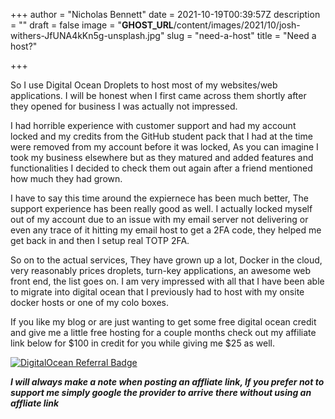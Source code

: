 +++
author = "Nicholas Bennett"
date = 2021-10-19T00:39:57Z
description = ""
draft = false
image = "__GHOST_URL__/content/images/2021/10/josh-withers-JfUNA4kKn5g-unsplash.jpg"
slug = "need-a-host"
title = "Need a host?"

+++


So I use Digital Ocean Droplets to host most of my websites/web applications. I will be honest when I first came across them shortly after they opened for business I was actually not impressed.

I had horrible experience with customer support and had my account locked and my credits from the GitHub student pack that I had at the time were removed from my account before it was locked, As you can imagine I took my business elsewhere but as they matured and added features and functionalities I decided to check them out again after a friend mentioned how much they had grown.

I have to say this time around the expiernece has been much better, The support experience has been really good as well. I actually locked myself out of my account due to an issue with my email server not delivering or even any trace of it hitting my email host to get a 2FA code, they helped me get back in and then I setup real TOTP 2FA.

So on to the actual services, They have grown up a lot, Docker in the cloud, very reasonably prices droplets, turn-key applications, an awesome web front end, the list goes on. I am very impressed with all that I have been able to migrate into digital ocean that I previously had to host with my onsite docker hosts or one of my colo boxes.



If you like my blog or are just wanting to get some free digital ocean credit and give me a little free hosting for a couple months check out my affiliate link below for $100 in credit for you while giving me $25 as well.

<a href="https://www.digitalocean.com/?refcode=095e0bd58835&utm_campaign=Referral_Invite&utm_medium=Referral_Program&utm_source=badge"><img src="https://web-platforms.sfo2.cdn.digitaloceanspaces.com/WWW/Badge%201.svg" alt="DigitalOcean Referral Badge" /></a>



*******I will always make a note when posting an affliate link, If you prefer not to support me simply google the provider to arrive there without using an affliate link*******

